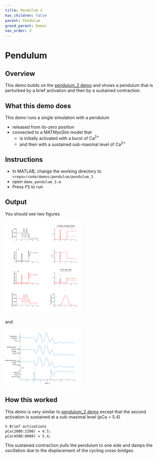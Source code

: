 ```yaml
---
title: Pendulum 3
has_children: false
parent: Pendulum
grand_parent: Demos
nav_order: 3
---
```


# Pendulum

## Overview

This demo builds on the [pendulum_2 demo](../pendulum_2/pendulum_2.html) and shows a pendulum that is perturbed by a brief activation and then by a sustained contraction.

## What this demo does

This demo runs a single simulation with a pendulum
+ released from its-zero position
+ connected to a MATMyoSim model that
  + is initially activated with a burst of Ca<sup>2+</sup>
  + and then with a sustained sub-maximal level of Ca<sup>2+</sup>

## Instructions

+ In MATLAB, change the working directory to `<repo>/code/demos/pendulum/pendulum_3`
+ open `demo_pendulum_3.m`
+ Press <kbd>F5</kbd> to run

## Output

You should see two figures

<img src="matmyosim_output.png" width="50%">

and

<img src="pendulum_output.png" width="50%">

## How this worked

This demo is very similar to [pendulum_2 demo](../pendulum_2/pendulum_2.html) except that the second activation is sustained at a sub-maximal level (pCa = 5.4)

````
% Brief activations
pCa(2000:2200) = 4.5;
pCa(4500:8000) = 5.4;
````

This sustained contraction pulls the pendulum to one side and damps the oscillation due to the displacement of the cycling cross-bridges.
